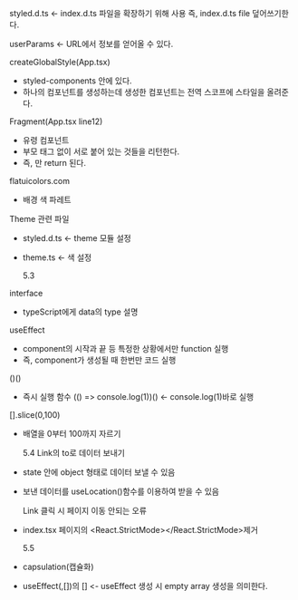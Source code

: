 styled.d.ts <- index.d.ts 파일을 확장하기 위해 사용
즉, index.d.ts file 덮어쓰기한다.

userParams <- URL에서 정보를 얻어올 수 있다.

createGlobalStyle(App.tsx)

- styled-components 안에 있다.
- 하나의 컴포넌트를 생성하는데 생성한 컴포넌트는 전역 스코프에 스타일을 올려준다.

Fragment(App.tsx line12)

- 유령 컴포넌트
- 부모 태그 없이 서로 붙어 있는 것들을 리턴한다.
- 즉, <GlobalStyle></GlobalStyle><Router></Router>만 return 된다.

flatuicolors.com

- 배경 색 파레트

Theme 관련 파일

- styled.d.ts <- theme 모듈 설정
- theme.ts <- 색 설정

  5.3

interface

- typeScript에게 data의 type 설명

useEffect

- component의 시작과 끝 등 특정한 상황에서만 function 실행
- 즉, component가 생성될 때 한번만 코드 실행

()()

- 즉시 실행 함수
  (() => console.log(1))() <- console.log(1)바로 실행

[].slice(0,100)

- 배열을 0부터 100까지 자르기

  5.4
  Link의 to로 데이터 보내기

- state 안에 object 형태로 데이터 보낼 수 있음
- 보낸 데이터를 useLocation()함수를 이용하여 받을 수 있음

  Link 클릭 시 페이지 이동 안되는 오류

- index.tsx 페이지의 <React.StrictMode></React.StrictMode>제거

  5.5

- capsulation(캡슐화)
- useEffect(,[])의 [] <- useEffect 생성 시 empty array 생성을 의미한다.
